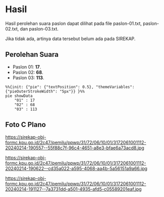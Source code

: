 # Hasil

Hasil perolehan suara paslon dapat dilihat pada file paslon-01.txt, paslon-02.txt, dan paslon-03.txt.

Jika tidak ada, artinya data tersebut belum ada pada SIREKAP.

## Perolehan Suara

 * Paslon 01: **17**.
 * Paslon 02: **68**.
 * Paslon 03: **113**.

```mermaid
%%{init: {"pie": {"textPosition": 0.5}, "themeVariables": {"pieOuterStrokeWidth": "5px"}} }%%
pie showData
    "01" : 17
    "02" : 68
    "03" : 113
```
## Foto C Plano

https://sirekap-obj-formc.kpu.go.id/2c47/pemilu/ppwp/31/72/06/10/01/3172061001112-20240214-190557--55f88c7f-96c4-4651-a8e3-bfae6a73acd8.jpg

https://sirekap-obj-formc.kpu.go.id/2c47/pemilu/ppwp/31/72/06/10/01/3172061001112-20240214-190622--cd35a022-a595-4068-aa4b-5a56151a9a66.jpg

https://sirekap-obj-formc.kpu.go.id/2c47/pemilu/ppwp/31/72/06/10/01/3172061001112-20240214-191127--7a3731dd-a501-4935-afd5-c05589201eaf.jpg
